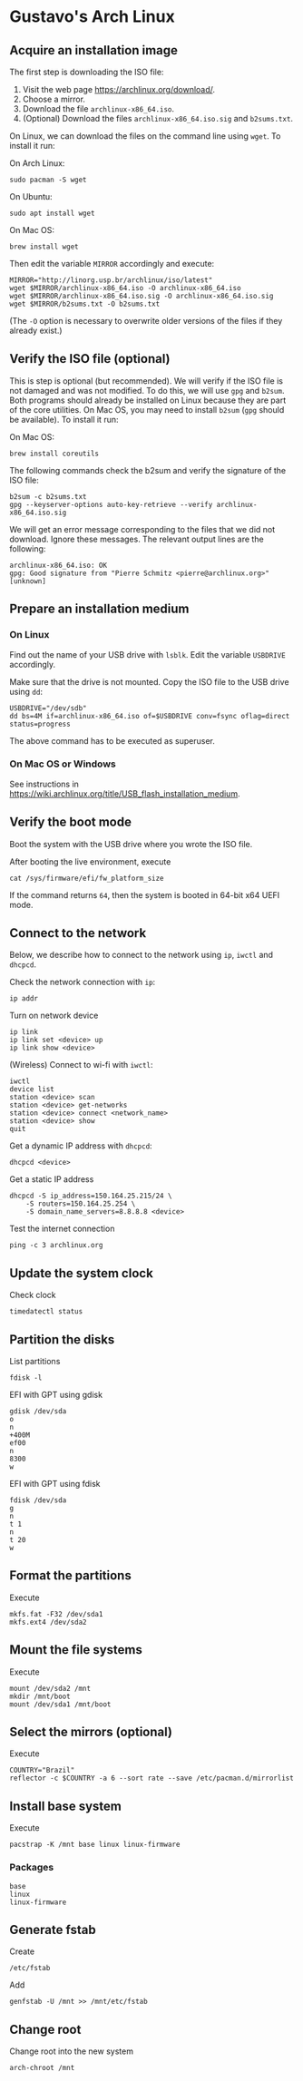 # Gustavo's Arch Linux

## Acquire an installation image

The first step is downloading the ISO file:

1. Visit the web page <https://archlinux.org/download/>.
2. Choose a mirror.
3. Download the file `archlinux-x86_64.iso`.
4. (Optional) Download the files `archlinux-x86_64.iso.sig` and `b2sums.txt`.

On Linux, we can download the files on the command line using `wget`. To install it run:

On Arch Linux:

```
sudo pacman -S wget
```

On Ubuntu:

```
sudo apt install wget
```

On Mac OS:

```
brew install wget
```

Then edit the variable `MIRROR` accordingly and execute:

```
MIRROR="http://linorg.usp.br/archlinux/iso/latest"
wget $MIRROR/archlinux-x86_64.iso -O archlinux-x86_64.iso
wget $MIRROR/archlinux-x86_64.iso.sig -O archlinux-x86_64.iso.sig
wget $MIRROR/b2sums.txt -O b2sums.txt
```

(The `-O` option is necessary to overwrite older versions of the files if they already exist.)

## Verify the ISO file (optional)

This is step is optional (but recommended). We will verify if the ISO file is not damaged and was not modified. To do this, we will use `gpg` and `b2sum`. Both programs should already be installed on Linux because they are part of the core utilities. On Mac OS, you may need to install `b2sum` (`gpg` should be available). To install it run:

On Mac OS:

```
brew install coreutils
```

The following commands check the b2sum and verify the signature of the ISO file:

```
b2sum -c b2sums.txt
gpg --keyserver-options auto-key-retrieve --verify archlinux-x86_64.iso.sig
```

We will get an error message corresponding to the files that we did not download. Ignore these messages. The relevant output lines are the following:

```
archlinux-x86_64.iso: OK
gpg: Good signature from "Pierre Schmitz <pierre@archlinux.org>" [unknown]
```

## Prepare an installation medium

### On Linux

Find out the name of your USB drive with `lsblk`. Edit the variable `USBDRIVE` accordingly.

Make sure that the drive is not mounted. Copy the ISO file to the USB drive using `dd`:

```
USBDRIVE="/dev/sdb"
dd bs=4M if=archlinux-x86_64.iso of=$USBDRIVE conv=fsync oflag=direct status=progress
```

The above command has to be executed as superuser.

### On Mac OS or Windows

See instructions in <https://wiki.archlinux.org/title/USB_flash_installation_medium>.

## Verify the boot mode

Boot the system with the USB drive where you wrote the ISO file.

After booting the live environment, execute

```
cat /sys/firmware/efi/fw_platform_size
```

If the command returns `64`, then the system is booted in 64-bit x64 UEFI mode.

## Connect to the network

Below, we describe how to connect to the network using `ip`, `iwctl` and `dhcpcd`.

Check the network connection with `ip`:

```
ip addr
```

Turn on network device

```
ip link
ip link set <device> up
ip link show <device>
```

(Wireless) Connect to wi-fi with `iwctl`:

```
iwctl
device list
station <device> scan
station <device> get-networks
station <device> connect <network_name>
station <device> show
quit
```

Get a dynamic  IP address with `dhcpcd`:

```
dhcpcd <device>
```

Get a static IP address

```
dhcpcd -S ip_address=150.164.25.215/24 \
	-S routers=150.164.25.254 \
	-S domain_name_servers=8.8.8.8 <device>
```

Test the internet connection

```
ping -c 3 archlinux.org
```

## Update the system clock

Check clock

```
timedatectl status
```

## Partition the disks

List partitions

```
fdisk -l
```

EFI with GPT using gdisk

```
gdisk /dev/sda
o
n
+400M
ef00
n
8300
w
```

EFI with GPT using fdisk

```
fdisk /dev/sda
g
n
t 1
n
t 20
w
```

## Format the partitions

Execute

```
mkfs.fat -F32 /dev/sda1
mkfs.ext4 /dev/sda2
```

## Mount the file systems

Execute

```
mount /dev/sda2 /mnt
mkdir /mnt/boot
mount /dev/sda1 /mnt/boot
```

## Select the mirrors (optional)

Execute

```
COUNTRY="Brazil"
reflector -c $COUNTRY -a 6 --sort rate --save /etc/pacman.d/mirrorlist
```

## Install base system

Execute

```
pacstrap -K /mnt base linux linux-firmware
```

### Packages

```
base
linux
linux-firmware
```

## Generate fstab

Create

```
/etc/fstab
```

Add

```
genfstab -U /mnt >> /mnt/etc/fstab
```

## Change root

Change root into the new system

```
arch-chroot /mnt
```
